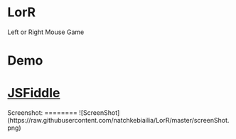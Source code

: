 LorR
====

Left or Right Mouse Game

Demo
====

<h1><a href="http://jsfiddle.net/natchkebiailia/vdkeQ/" target="_blank">JSFiddle</a></h1>
Screenshot:
========
![ScreenShot](https://raw.githubusercontent.com/natchkebiailia/LorR/master/screenShot.png)
